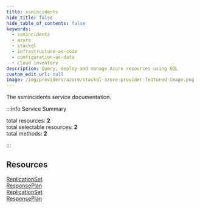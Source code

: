 ```yaml
---
title: ssmincidents
hide_title: false
hide_table_of_contents: false
keywords:
  - ssmincidents
  - azure
  - stackql
  - infrastructure-as-code
  - configuration-as-data
  - cloud inventory
description: Query, deploy and manage Azure resources using SQL
custom_edit_url: null
image: /img/providers/azure/stackql-azure-provider-featured-image.png
---
```


The ssmincidents service documentation.

:::info Service Summary

<div class="row">
<div class="providerDocColumn">
<span>total resources:&nbsp;<b>2</b></span><br />
<span>total selectable resources:&nbsp;<b>2</b></span><br />
<span>total methods:&nbsp;<b>2</b></span><br />
</div>
</div>

:::

## Resources
<div class="row">
<div class="providerDocColumn">
<a href="/providers/azure/ssmincidents/ReplicationSet/">ReplicationSet</a><br />
<a href="/providers/azure/ssmincidents/ResponsePlan/">ResponsePlan</a>
</div>
<div class="providerDocColumn">
<a href="/providers/azure/ssmincidents/ReplicationSet/">ReplicationSet</a><br />
<a href="/providers/azure/ssmincidents/ResponsePlan/">ResponsePlan</a>
</div>
</div>